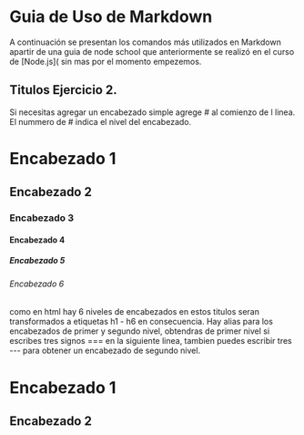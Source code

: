 # Guia de Uso de Markdown

A continuación se presentan los comandos más utilizados en Markdown apartir de una guia de node school que anteriormente se realizó en el curso de [Node.js](
sin mas por el momento empezemos.

## Titulos Ejercicio 2.

Si necesitas agregar un encabezado simple agrege # al comienzo de l linea. El nummero de # indica el nivel del encabezado.

# Encabezado 1
## Encabezado 2
### Encabezado 3
#### Encabezado 4
##### Encabezado 5
###### Encabezado 6

como en html hay 6 niveles de encabezados en estos titulos seran transformados a etiquetas h1 - h6 en consecuencia.
Hay alias para los encabezados de primer y segundo nivel, obtendras de primer nivel si escribes tres signos === en la siguiente linea, tambien puedes escribir tres ---
para obtener un encabezado de segundo nivel.

Encabezado 1
===

Encabezado 2
---